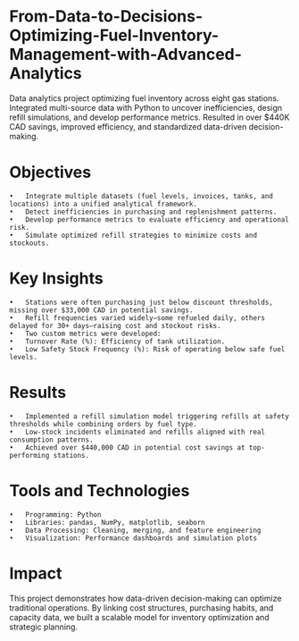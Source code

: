 # From-Data-to-Decisions-Optimizing-Fuel-Inventory-Management-with-Advanced-Analytics
Data analytics project optimizing fuel inventory across eight gas stations. Integrated multi-source data with Python to uncover inefficiencies, design refill simulations, and develop performance metrics. Resulted in over $440K CAD savings, improved efficiency, and standardized data-driven decision-making.


# Objectives
	•	Integrate multiple datasets (fuel levels, invoices, tanks, and locations) into a unified analytical framework.
	•	Detect inefficiencies in purchasing and replenishment patterns.
	•	Develop performance metrics to evaluate efficiency and operational risk.
	•	Simulate optimized refill strategies to minimize costs and stockouts.

# Key Insights
	•	Stations were often purchasing just below discount thresholds, missing over $33,000 CAD in potential savings.
	•	Refill frequencies varied widely—some refueled daily, others delayed for 30+ days—raising cost and stockout risks.
	•	Two custom metrics were developed:
	•	Turnover Rate (%): Efficiency of tank utilization.
	•	Low Safety Stock Frequency (%): Risk of operating below safe fuel levels.

# Results
	•	Implemented a refill simulation model triggering refills at safety thresholds while combining orders by fuel type.
	•	Low-stock incidents eliminated and refills aligned with real consumption patterns.
	•	Achieved over $440,000 CAD in potential cost savings at top-performing stations.

# Tools and Technologies
	•	Programming: Python
	•	Libraries: pandas, NumPy, matplotlib, seaborn
	•	Data Processing: Cleaning, merging, and feature engineering
	•	Visualization: Performance dashboards and simulation plots

# Impact

This project demonstrates how data-driven decision-making can optimize traditional operations. By linking cost structures, purchasing habits, and capacity data, we built a scalable model for inventory optimization and strategic planning.

